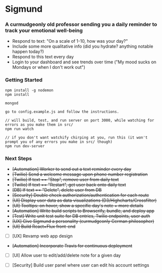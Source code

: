 # Sigmund #
### A curmudgeonly old professor sending you a daily reminder to track your emotional well-being ###

- Respond to text: "On a scale of 1-10, how was your day?"
- Include some more qualitative info (did you hydrate? anything notable happen today?)
- Respond to this text every day
- Login to your dashboard and see trends over time ("My mood sucks on Mondays or when I don't work out")

### Getting Started ###

```
npm install -g nodemon
npm install

mongod

go to config.example.js and follow the instructions.

// will build, test, and run server on port 3000, while watching for errors as you make them in src/
npm run watch

// if you don't want watchify chirping at you, run this (it won't prompt you of any errors you make in src/ though)
npm run dev-server

```

### Next Steps ###

- ~~[Automation] Worker to send out a text reminder every day~~
- ~~[Twilio] Send a welcome message upon phone number registration~~
- ~~[Twilio] If text == "Stop", remove user from daily text~~
- ~~[Twilio] If text == "Restart", get user back onto daily text~~
- ~~[DB] If text == "Delete", delete user from DB~~
- ~~[Security] Double check authorization/authentication for each route~~
- ~~[UI] Display user data as data visualizations (D3/Highcharts/Crossfilter)~~
- ~~[UI] Tooltips: on hover, show a specific day's note + more details~~
- ~~[Automation] Write build scripts to Browserify, bundle, and deploy app~~
- ~~[Test] Write unit test suite for DB entries, Twilio endpoints, user auth~~
- ~~[UX] Give Sigmund a personality (curmudgeonly German philosopher)~~
- ~~[UI] Build React+Flux front-end~~
- [ ] [UX] Revamp web app design
- ~~[Automation] Incorporate Travis for continuous deployment~~
- [ ] [UI] Allow user to edit/add/delete note for a given day
- [ ] [Security] Build user panel where user can edit his account settings

